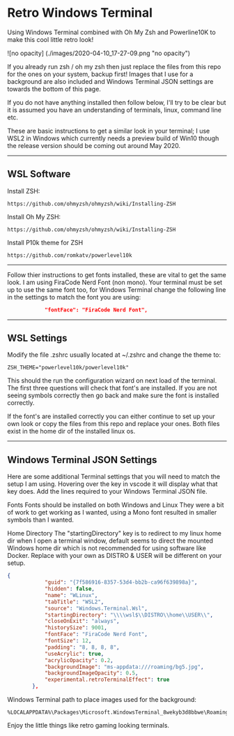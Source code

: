 # Retro Windows Terminal
Using Windows Terminal combined with Oh My Zsh and Powerline10K to make this cool little retro look!

![no opacity] (./images/2020-04-10_17-27-09.png "no opacity")



If you already run zsh / oh my zsh then just replace the files from this repo for the ones on your system, backup first!
Images that I use for a background are also included and Windows Terminal JSON settings are towards the bottom of this page.

If you do not have anything installed then follow below, I'll try to be clear but it is assumed you have an understanding of terminals, linux, command line etc.

These are basic instructions to get a similar look in your terminal; I use WSL2 in Windows which currently needs a preview build of Win10 though the release version should be coming out around May 2020.

___

## WSL Software
Install ZSH:
```
https://github.com/ohmyzsh/ohmyzsh/wiki/Installing-ZSH
```

Install Oh My ZSH:
```
https://github.com/ohmyzsh/ohmyzsh/wiki/Installing-ZSH
```

Install P10k theme for ZSH
```
https://github.com/romkatv/powerlevel10k
```
___
Follow thier instructions to get fonts installed, these are vital to get the same look.
I am using FiraCode Nerd Font (non mono).
Your terminal must be set up to use the same font too, for Windows Terminal change the following line in the settings to match the font you are using:
```json
            "fontFace": "FiraCode Nerd Font",
```
___

## WSL Settings
Modify the file .zshrc usually located at ~/.zshrc and change the theme to:
```
ZSH_THEME="powerlevel10k/powerlevel10k"
``` 
This should the run the configuration wizard on next load of the terminal. The first three questions will check that font's are installed. If you are not seeing symbols correctly then go back and make sure the font is installed correctly.

If the font's are installed correctly you can either continue to set up your own look or copy the files from this repo and replace your ones.
Both files exist in the home dir of the installed linux os.
___
## Windows Terminal JSON Settings

Here are some additional Terminal settings that you will need to match the setup I am using.
Hovering over the key in vscode it will display what that key does.
Add the lines required to your Windows Terminal JSON file.

Fonts
Fonts should be installed on both Windows and Linux
They were a bit of work to get working as I wanted, using a Mono font resulted in smaller symbols than I wanted.

Home Directory
The "startingDirectory" key is to redirect to my linux home dir when I open a terminal window, default seems to direct the mounted Windows home dir which is not recommended for using software like Docker. Replace with your own as DISTRO & USER will be different on your setup.

```json
{
            "guid": "{7f586916-8357-53d4-bb2b-ca96f639898a}",
            "hidden": false,
            "name": "WLinux",
            "tabTitle": "WSL2",
            "source": "Windows.Terminal.Wsl",
            "startingDirectory": "\\\\wsl$\\DISTRO\\home\\USER\\",
            "closeOnExit": "always",
            "historySize": 9001,
            "fontFace": "FiraCode Nerd Font",
            "fontSize": 12,
            "padding": "8, 8, 8, 8",
            "useAcrylic": true,
            "acrylicOpacity": 0.2,
            "backgroundImage": "ms-appdata:///roaming/bg5.jpg",
            "backgroundImageOpacity": 0.5,
            "experimental.retroTerminalEffect": true
        },
```


Windows Terminal path to place images used for the background:
```
%LOCALAPPDATA%\Packages\Microsoft.WindowsTerminal_8wekyb3d8bbwe\RoamingState
```


Enjoy the little things like retro gaming looking terminals.

